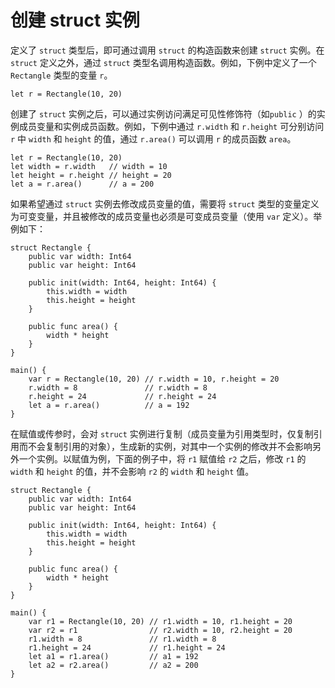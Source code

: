 # 创建 struct 实例

定义了 `struct` 类型后，即可通过调用 `struct` 的构造函数来创建 `struct` 实例。在 `struct` 定义之外，通过 `struct` 类型名调用构造函数。例如，下例中定义了一个 `Rectangle` 类型的变量 `r`。

```cangjie
let r = Rectangle(10, 20)
```

创建了 `struct` 实例之后，可以通过实例访问满足可见性修饰符（如`public` ）的实例成员变量和实例成员函数。例如，下例中通过 `r.width` 和 `r.height` 可分别访问 `r` 中 `width` 和 `height` 的值，通过 `r.area()` 可以调用 `r` 的成员函数 `area`。

```cangjie
let r = Rectangle(10, 20)
let width = r.width   // width = 10
let height = r.height // height = 20
let a = r.area()      // a = 200
```

如果希望通过 `struct` 实例去修改成员变量的值，需要将 `struct` 类型的变量定义为可变变量，并且被修改的成员变量也必须是可变成员变量（使用 `var` 定义）。举例如下：

<!-- run -->

```cangjie
struct Rectangle {
    public var width: Int64
    public var height: Int64

    public init(width: Int64, height: Int64) {
        this.width = width
        this.height = height
    }

    public func area() {
        width * height
    }
}

main() {
    var r = Rectangle(10, 20) // r.width = 10, r.height = 20
    r.width = 8               // r.width = 8
    r.height = 24             // r.height = 24
    let a = r.area()          // a = 192
}
```

在赋值或传参时，会对 `struct` 实例进行复制（成员变量为引用类型时，仅复制引用而不会复制引用的对象），生成新的实例，对其中一个实例的修改并不会影响另外一个实例。以赋值为例，下面的例子中，将 `r1` 赋值给 `r2` 之后，修改 `r1` 的 `width` 和 `height` 的值，并不会影响 `r2` 的 `width` 和 `height` 值。

<!-- run -->

```cangjie
struct Rectangle {
    public var width: Int64
    public var height: Int64

    public init(width: Int64, height: Int64) {
        this.width = width
        this.height = height
    }

    public func area() {
        width * height
    }
}

main() {
    var r1 = Rectangle(10, 20) // r1.width = 10, r1.height = 20
    var r2 = r1                // r2.width = 10, r2.height = 20
    r1.width = 8               // r1.width = 8
    r1.height = 24             // r1.height = 24
    let a1 = r1.area()         // a1 = 192
    let a2 = r2.area()         // a2 = 200
}
```
